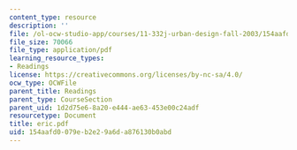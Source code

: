 ```yaml
---
content_type: resource
description: ''
file: /ol-ocw-studio-app/courses/11-332j-urban-design-fall-2003/154aafd0079eb2e29a6da876130b0abd_eric.pdf
file_size: 70066
file_type: application/pdf
learning_resource_types:
- Readings
license: https://creativecommons.org/licenses/by-nc-sa/4.0/
ocw_type: OCWFile
parent_title: Readings
parent_type: CourseSection
parent_uid: 1d2d75e6-8a20-e444-ae63-453e00c24adf
resourcetype: Document
title: eric.pdf
uid: 154aafd0-079e-b2e2-9a6d-a876130b0abd
---
```

